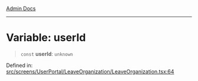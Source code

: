[Admin Docs](/)

***

# Variable: userId

> `const` **userId**: `unknown`

Defined in: [src/screens/UserPortal/LeaveOrganization/LeaveOrganization.tsx:64](https://github.com/PalisadoesFoundation/talawa-admin/blob/main/src/screens/UserPortal/LeaveOrganization/LeaveOrganization.tsx#L64)
